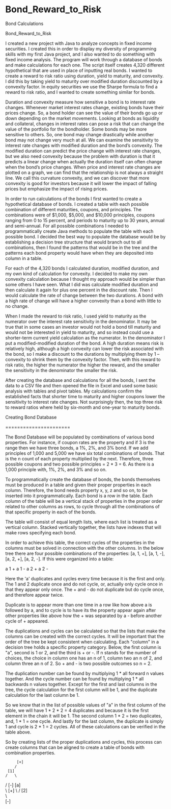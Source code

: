 # Bond_Reward_to_Risk
Bond Calculations

Bond_Reward_to_Risk

I created a new project with Java to analyze concepts in fixed income securities. I created this in order to display my diversity of programming skills with my first Java project, and I also wanted to do something with fixed income analysis. The program will work through a database of bonds and make calculations for each one. The script itself creates 4,320 different hypothetical that are used in place of inputting real bonds. I wanted to create a reward to risk ratio using duration, yield to maturity, and convexity. I did this by taking yield to maturity over modified duration discounted by a convexity factor. In equity securities we use the Sharpe formula to find a reward to risk ratio, and I wanted to create something similar for bonds.  

Duration and convexity measure how sensitive a bond is to interest rate changes. Whenever market interest rates change, existing bonds have their prices change. So, a bond holder can see the value of their bonds go up or down depending on the market movements. Looking at bonds as liquidity and collateral, changes in interest rates can pose a risk that can change the value of the portfolio for the bondholder. Some bonds may be more sensitive to others. So, one bond may change drastically while another bond may not change very much at all. We can examine the sensitivity to interest rate changes with modified duration and the bond’s convexity. The modified duration can predict the price change with interest rate changes, but we also need convexity because the problem with duration is that it predicts a linear change when actually the duration itself can often change when the bond’s price changes. When price and interest rate changes are plotted on a graph, we can find that the relationship is not always a straight line.  We call this curvature convexity, and we can discover that more convexity is good for investors because it will lower the impact of falling prices but emphasize the impact of rising prices.  

In order to run calculations of the bonds I first wanted to create a hypothetical database of bonds. I created a table with each possible combination of different maturities, coupons, and principles. The combinations were of $1,000, $5,000, and $10,000 principles, coupons ranging from 0 to 15 percent, and periods to maturity up to 30 years, annual and semi-annual. For all possible combinations I needed to programmatically create Java methods to populate the table with each possible bond. I decided the best way to populate the database would be by establishing a decision tree structure that would branch out to all combinations, then I found the patterns that would be in the tree and the patterns each bond property would have when they are deposited into column in a table.  

For each of the 4,320 bonds I calculated duration, modified duration, and my own kind of calculation for convexity. I decided to make my own convexity calculation because I thought my approach would be simpler than some others I have seen. What I did was calculate modified duration and then calculate it again for plus one percent in the discount rate. Then I would calculate the rate of change between the two durations. A bond with a high rate of change will have a higher convexity than a bond with little to no change.  

When I made the reward to risk ratio, I used yield to maturity as the numerator over the interest rate sensitivity in the denominator. It may be true that in some cases an investor would not hold a bond till maturity and would not be interested in yield to maturity, and so instead could use a shorter-term current yield calculation as the numerator. In the denominator I put a modified-modified duration of the bond. A high duration means risk is relatively high, although a high convexity can lower the risk associated with the bond, so I make a discount to the durations by multiplying them by 1 – convexity to shrink them by the convexity factor. Then, with this reward to risk ratio, the higher the numerator the higher the reward, and the smaller the sensitivity in the denominator the smaller the risk.  

After creating the database and calculations for all the bonds, I sent the data to a CSV file and then opened the file in Excel and used some basic analysis with tables and pivot tables. My calculations confirm the established facts that shorter time to maturity and higher coupons lower the sensitivity to interest rate changes. Not surprisingly then, the top three risk to reward ratios where held by six-month and one-year to maturity bonds.  

Creating Bond Database 

====================== 

The Bond Database will be populated by combinations of various bond properties. For instance, if coupon rates are the property and if 3 is the range then we have three bonds, a 1%, 2%, and 3% bond. If we add principles of 1,000 and 5,000 we have six total combinations of bonds. That is the n count of each property multiplied by the next. Therefore, three possible coupons and two possible principles = 2 * 3 = 6. As there is a 1,000 principle with, 1%, 2%, and 3% and so on.  
  
To programmatically create the database of bonds, the bonds themselves must be produced in a table and given their proper properties in each column. Therefore, the bond needs property x, y, z and so on, to be inserted into it programmatically. Each bond is a row in the table. Each column of the table will be a vertical stack of properties in the proper order related to other columns as rows, to cycle through all the combinations of that specific property in each of the bonds.   

The table will consist of equal length lists, where each list is treated as a vertical column. Stacked vertically together, the lists have indexes that will make rows specifying each bond.   

In order to achieve this table, the correct cycles of the properties in the columns must be solved in connection with the other columns. In the below tree there are four possible combinations of the properties: [a, 1, +], [a, 1, -], [a, 2, +], [a, 2, -]. If this were organized into a table: 

a 1 + 
a 1 - 
a 2 + 
a 2 - 

Here the 'a' duplicates and cycles every time because it is the first and only. The 1 and 2 duplicate once and do not cycle, or, actually only cycle once in that they appear only once. The + and - do not duplicate but do cycle once, and therefore appear twice.  

Duplicate is to appear more than one time in a row like how above a is followed by a, and to cycle is to have its the property appear again after other properties like above how the + was separated by a - before another cycle of + appeared.  

The duplications and cycles can be calculated so that the lists that make the columns can be created with the correct cycles. It will be important that the order of the tree be kept consistent when calculating. Each "column" in a decision tree holds a specific property category. Below, the first column is "a", second is 1 or 2, and the third is + or -. If n stands for the number of choices, the choice in column one has an n of 1, column two an n of 2, and column three an n of 2. So + and - is two possible outcomes so n = 2.  

The duplication number can be found by multiplying 1 * all forward n values together. And the cycle number can be found by multiplying 1 * all backwards n values together. Except for the first and last columns in the tree, the cycle calculation for the first column will be 1, and the duplicate calculation for the last column be 1.    

So we know that in the list of possible values of "a" in the first column of the table, we will have 1 * 2 * 2 = 4 duplicates and because it is the first element in the chain it will be 1. The second column  1 * 2 = two duplicates, and, 1 * 1 = one cycle. And lastly for the last column, the duplicate is simply 1 and cycle is 2 * 1 = 2 cycles. All of these calculations can be verified in the table above.  

So by creating lists of the proper duplications and cycles, this process can create columns that can be aligned to create a table of bonds with combination properties.  

         [+] 
        /         
     [1]  
    /   \   
   /     [-] 
[a]        
   \     [+] 
    \   / 
     [2]     
        \    
         [-] 
           

 
